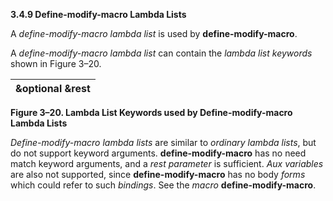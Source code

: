 **3.4.9 Define-modify-macro Lambda Lists** 

A *define-modify-macro lambda list* is used by **define-modify-macro**. 

A *define-modify-macro lambda list* can contain the *lambda list keywords* shown in Figure 3–20. 

|**&optional &rest**|
| :- |


**Figure 3–20. Lambda List Keywords used by Define-modify-macro Lambda Lists** 

*Define-modify-macro lambda lists* are similar to *ordinary lambda lists*, but do not support keyword arguments. **define-modify-macro** has no need match keyword arguments, and a *rest parameter* is sufficient. *Aux variables* are also not supported, since **define-modify-macro** has no body *forms* which could refer to such *bindings*. See the *macro* **define-modify-macro**. 

